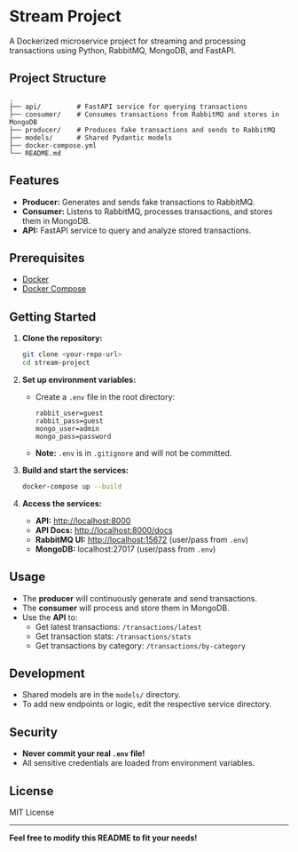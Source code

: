 # Stream Project

A Dockerized microservice project for streaming and processing transactions using Python, RabbitMQ, MongoDB, and FastAPI.

## Project Structure

```
.
├── api/         # FastAPI service for querying transactions
├── consumer/    # Consumes transactions from RabbitMQ and stores in MongoDB
├── producer/    # Produces fake transactions and sends to RabbitMQ
├── models/      # Shared Pydantic models
├── docker-compose.yml
└── README.md
```

## Features

- **Producer:** Generates and sends fake transactions to RabbitMQ.
- **Consumer:** Listens to RabbitMQ, processes transactions, and stores them in MongoDB.
- **API:** FastAPI service to query and analyze stored transactions.

## Prerequisites

- [Docker](https://www.docker.com/get-started)
- [Docker Compose](https://docs.docker.com/compose/)

## Getting Started

1. **Clone the repository:**
   ```sh
   git clone <your-repo-url>
   cd stream-project
   ```

2. **Set up environment variables:**
   - Create a `.env` file in the root directory:
     ```
     rabbit_user=guest
     rabbit_pass=guest
     mongo_user=admin
     mongo_pass=password
     ```
   - **Note:** `.env` is in `.gitignore` and will not be committed.

3. **Build and start the services:**
   ```sh
   docker-compose up --build
   ```

4. **Access the services:**
   - **API:** [http://localhost:8000](http://localhost:8000)
   - **API Docs:** [http://localhost:8000/docs](http://localhost:8000/docs)
   - **RabbitMQ UI:** [http://localhost:15672](http://localhost:15672) (user/pass from `.env`)
   - **MongoDB:** localhost:27017 (user/pass from `.env`)

## Usage

- The **producer** will continuously generate and send transactions.
- The **consumer** will process and store them in MongoDB.
- Use the **API** to:
  - Get latest transactions: `/transactions/latest`
  - Get transaction stats: `/transactions/stats`
  - Get transactions by category: `/transactions/by-category`

## Development

- Shared models are in the `models/` directory.
- To add new endpoints or logic, edit the respective service directory.

## Security

- **Never commit your real `.env` file!**
- All sensitive credentials are loaded from environment variables.

## License

MIT License

---

**Feel free to modify this README to fit your needs!** 